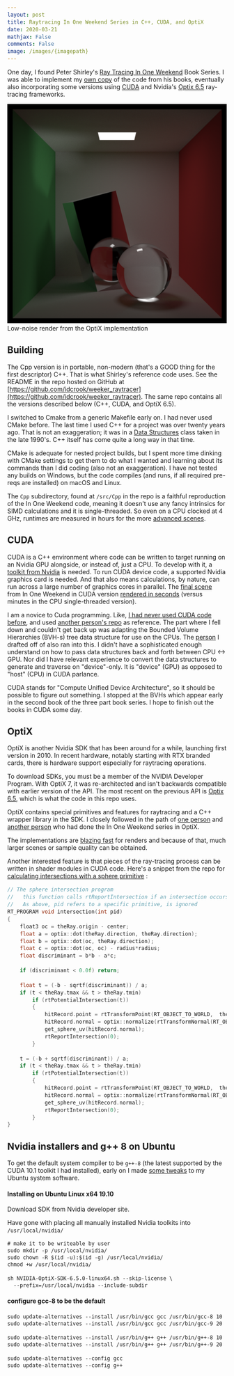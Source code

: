 ```yaml
---
layout: post
title: Raytracing In One Weekend Series in C++, CUDA, and OptiX
date: 2020-03-21
mathjax: False
comments: False
image: /images/{imagepath}
---
```


One day, I found Peter Shirley's [Ray Tracing In One Weekend](https://github.com/RayTracing/raytracing.github.io) Book Series. I was able to implement my [own copy](https://github.com/idcrook/weeker_raytracer/tree/master/src/Cpp) of the code from his books, eventually also incorporating some versions using [CUDA](https://github.com/idcrook/weeker_raytracer/tree/master/src/Cuda) and Nvidia's [Optix 6.5](https://github.com/idcrook/weeker_raytracer/tree/master/src/OptiX) ray-tracing frameworks.

![Optix ROL final image](/images/rol-optix-final-alum_10k.png) Low-noise render from the OptiX implementation

## Building


The Cpp version is in portable, non-modern (that's a GOOD thing for the first descriptor) C++. That is what Shirley's reference code uses. See the README in the repo hosted on GitHub at  [https://github.com/idcrook/weeker_raytracer](https://github.com/idcrook/weeker_raytracer). The same repo contains all the versions described below (C++, CUDA, and OptiX 6.5).


I switched to Cmake from a generic Makefile early on. I had never used CMake before. The last time I used C++ for a project was over twenty years ago.  That is not an exaggeration; it was in a [Data Structures](https://cs.illinois.edu/courses/profile/CS225) class taken in the late 1990's. C++ itself has come quite a long way in that time.

CMake is adequate for nested project builds, but I spent more time dinking with CMake settings to get them to do what I wanted and learning about its commands than I did coding (also not an exaggeration). I have not tested any builds on Windows, but the code compiles (and runs, if all required pre-reqs are installed) on macOS and Linux.

The `Cpp` subdirectory, found at `/src/Cpp` in the repo is a faithful reproduction of the In One Weekend code, meaning it doesn't use any fancy intrinsics for SIMD calculations and it is single-threaded. So even on a CPU clocked at 4 GHz, runtimes are measured in hours for the more [advanced scenes](https://github.com/idcrook/weeker_raytracer#image-renders-c-single-thread-cpu).

## CUDA

CUDA is a C++ environment where code can be written to target running on an Nvidia GPU alongside, or instead of, just a CPU.  To develop with it, a [toolkit from Nvidia](https://developer.nvidia.com/cuda-toolkit) is needed. To run CUDA device code, a supported Nvidia graphics card is needed. And that also means calculations, by nature, can run across a large number of graphics cores in parallel. The [final scene](https://github.com/idcrook/weeker_raytracer#image-renders-cuda) from In One Weekend in CUDA version [rendered in seconds](https://github.com/idcrook/weeker_raytracer#early-performance-comparisons) (versus minutes in the CPU single-threaded version).

I am a novice to Cuda programming. Like, [I had never used CUDA code before](https://github.com/idcrook/weeker_raytracer/tree/master/notes/cuda), and used [another person's repo](https://github.com/rogerallen/raytracinginoneweekendincuda) as reference. The part where I fell down and couldn't get back up was adapting the Bounded Volume Hierarchies (BVH-s) tree data structure for use on the CPUs. The [person](https://github.com/rogerallen) I drafted off of also ran into this. I didn't have a sophisticated enough understand on how to pass data structures back and forth between CPU <-> GPU. Nor did I have relevant experience to convert the data structures to generate and traverse on "device"-only. It is "device" (GPU) as opposed to "host" (CPU) in CUDA parlance.

CUDA stands for "Compute Unified Device Architecture", so it should be possible to figure out something. I stopped at the BVHs which appear early in the second book of the three part book series. I hope to finish out the books in CUDA some day.


## OptiX

OptiX is another Nvidia SDK that has been around for a while, launching first version in 2010. In recent hardware, notably starting with RTX branded cards, there is hardware support especially for raytracing operations.

To download SDKs, you must be a member of the NVIDIA Developer Program. With OptiX 7, it was re-architected and isn't backwards compatible with earlier version of the API. The most recent on the previous API is [Optix 6.5](https://developer.nvidia.com/designworks/optix/download), which is what the code in this repo uses.

OptiX contains special primitives and features for raytracing and a C++ wrapper library in the SDK. I closely followed in the path of [one person](https://github.com/trevordblack/OptixInOneWeekend) and [another person](https://github.com/joaovbs96/OptiX-Path-Tracer) who had done the In One Weekend series in OptiX.

The implementations are [blazing fast](https://github.com/idcrook/weeker_raytracer#image-renders-optix-gpu) for renders and because of that, much larger scenes or sample quality can be obtained.

Another interested feature is that pieces of the ray-tracing process can be written in shader modules in CUDA code.  Here's a snippet from the repo for [calculating intersections with a sphere primitive](https://github.com/idcrook/weeker_raytracer/blob/master/src/OptiX/RestOfLife/geometry/sphere.cu#L39-L71) :

```c++
// The sphere intersection program
//   this function calls rtReportIntersection if an intersection occurs
//   As above, pid refers to a specific primitive, is ignored
RT_PROGRAM void intersection(int pid)
{
    float3 oc = theRay.origin - center;
    float a = optix::dot(theRay.direction, theRay.direction);
    float b = optix::dot(oc, theRay.direction);
    float c = optix::dot(oc, oc) - radius*radius;
    float discriminant = b*b - a*c;

    if (discriminant < 0.0f) return;

    float t = (-b - sqrtf(discriminant)) / a;
    if (t < theRay.tmax && t > theRay.tmin)
        if (rtPotentialIntersection(t))
        {
            hitRecord.point = rtTransformPoint(RT_OBJECT_TO_WORLD,  theRay.origin + t*theRay.direction);
            hitRecord.normal = optix::normalize(rtTransformNormal(RT_OBJECT_TO_WORLD, (hitRecord.point - center)/radius));
            get_sphere_uv(hitRecord.normal);
            rtReportIntersection(0);
        }

    t = (-b + sqrtf(discriminant)) / a;
    if (t < theRay.tmax && t > theRay.tmin)
        if (rtPotentialIntersection(t))
        {
            hitRecord.point = rtTransformPoint(RT_OBJECT_TO_WORLD,  theRay.origin + t*theRay.direction);
            hitRecord.normal = optix::normalize(rtTransformNormal(RT_OBJECT_TO_WORLD, (hitRecord.point - center)/radius));
            get_sphere_uv(hitRecord.normal);
            rtReportIntersection(0);
        }
}
```


## Nvidia installers and g++ 8 on Ubuntu

To get the default system compiler to be `g++-8` (the latest supported by the CUDA 10.1 toolkit I had installed), early on I made [some tweaks](https://github.com/idcrook/weeker_raytracer/blob/master/notes/optix/install.md) to my Ubuntu system software.


#### Installing on Ubuntu Linux x64 19.10

Download SDK from Nvidia developer site.

Have gone with placing all manually installed Nvidia toolkits into `/usr/local/nvidia/`

```shell
# make it to be writeable by user
sudo mkdir -p /usr/local/nvidia/
sudo chown -R $(id -u):$(id -g) /usr/local/nvidia/
chmod +w /usr/local/nvidia/

sh NVIDIA-OptiX-SDK-6.5.0-linux64.sh --skip-license \
  --prefix=/usr/local/nvidia --include-subdir
```


#### configure gcc-8 to be the default

```
sudo update-alternatives --install /usr/bin/gcc gcc /usr/bin/gcc-8 10
sudo update-alternatives --install /usr/bin/gcc gcc /usr/bin/gcc-9 20

sudo update-alternatives --install /usr/bin/g++ g++ /usr/bin/g++-8 10
sudo update-alternatives --install /usr/bin/g++ g++ /usr/bin/g++-9 20

sudo update-alternatives --config gcc
sudo update-alternatives --config g++
```
